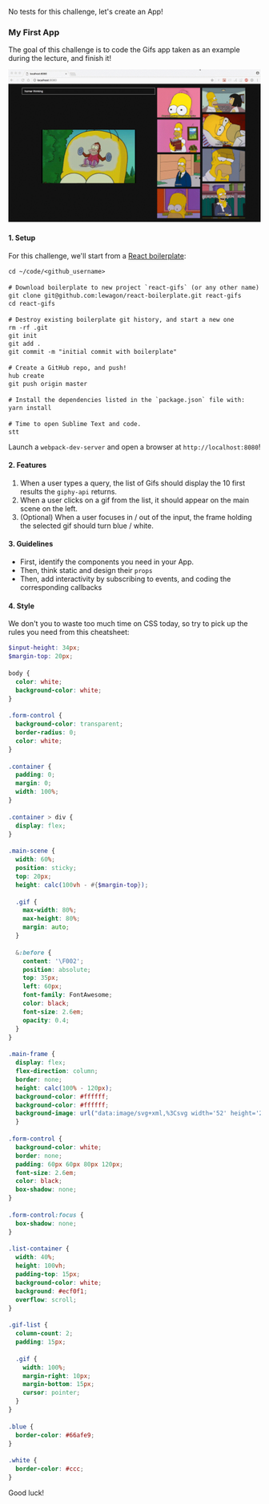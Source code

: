 No tests for this challenge, let's create an App!

### My First App

The goal of this challenge is to code the Gifs app taken as an example during the lecture, and finish it!

![Homer thinking](https://raw.githubusercontent.com/lewagon/react-redux-images/master/react/homer_thinking.gif)

#### 1. Setup

For this challenge, we'll start from a [React boilerplate](https://github.com/lewagon/react-boilerplate):

```
cd ~/code/<github_username>

# Download boilerplate to new project `react-gifs` (or any other name)
git clone git@github.com:lewagon/react-boilerplate.git react-gifs
cd react-gifs

# Destroy existing boilerplate git history, and start a new one
rm -rf .git
git init
git add .
git commit -m "initial commit with boilerplate"

# Create a GitHub repo, and push!
hub create
git push origin master

# Install the dependencies listed in the `package.json` file with:
yarn install

# Time to open Sublime Text and code.
stt
```

Launch a `webpack-dev-server` and open a browser at `http://localhost:8080`!

#### 2. Features

1. When a user types a query, the list of Gifs should display the 10 first results the `giphy-api` returns.
1. When a user clicks on a gif from the list, it should appear on the main scene on the left.
1. (Optional) When a user focuses in / out of the input, the frame holding the selected gif should turn blue / white.

#### 3. Guidelines

- First, identify the components you need in your App.
- Then, think static and design their `props`
- Then, add interactivity by subscribing to events, and coding the corresponding callbacks

#### 4. Style

We don't you to waste too much time on CSS today, so try to pick up the rules you need from this cheatsheet:

```scss
$input-height: 34px;
$margin-top: 20px;

body {
  color: white;
  background-color: white;
}

.form-control {
  background-color: transparent;
  border-radius: 0;
  color: white;
}

.container {
  padding: 0;
  margin: 0;
  width: 100%;
}

.container > div {
  display: flex;
}

.main-scene {
  width: 60%;
  position: sticky;
  top: 20px;
  height: calc(100vh - #{$margin-top});

  .gif {
    max-width: 80%;
    max-height: 80%;
    margin: auto;
  }

  &:before {
    content: '\F002';
    position: absolute;
    top: 35px;
    left: 60px;
    font-family: FontAwesome;
    color: black;
    font-size: 2.6em;
    opacity: 0.4;
  }
}

.main-frame {
  display: flex;
  flex-direction: column;
  border: none;
  height: calc(100% - 120px);
  background-color: #ffffff;
  background-color: #ffffff;
  background-image: url("data:image/svg+xml,%3Csvg width='52' height='26' viewBox='0 0 52 26' xmlns='http://www.w3.org/2000/svg'%3E%3Cg fill='none' fill-rule='evenodd'%3E%3Cg fill='%239C92AC' fill-opacity='0.22'%3E%3Cpath d='M10 10c0-2.21-1.79-4-4-4-3.314 0-6-2.686-6-6h2c0 2.21 1.79 4 4 4 3.314 0 6 2.686 6 6 0 2.21 1.79 4 4 4 3.314 0 6 2.686 6 6 0 2.21 1.79 4 4 4v2c-3.314 0-6-2.686-6-6 0-2.21-1.79-4-4-4-3.314 0-6-2.686-6-6zm25.464-1.95l8.486 8.486-1.414 1.414-8.486-8.486 1.414-1.414z' /%3E%3C/g%3E%3C/g%3E%3C/svg%3E");
  }

.form-control {
  background-color: white;
  border: none;
  padding: 60px 60px 80px 120px;
  font-size: 2.6em;
  color: black;
  box-shadow: none;
}

.form-control:focus {
  box-shadow: none;
}

.list-container {
  width: 40%;
  height: 100vh;
  padding-top: 15px;
  background-color: white;
  background: #ecf0f1;
  overflow: scroll;
}

.gif-list {
  column-count: 2;
  padding: 15px;

  .gif {
    width: 100%;
    margin-right: 10px;
    margin-bottom: 15px;
    cursor: pointer;
  }
}

.blue {
  border-color: #66afe9;
}

.white {
  border-color: #ccc;
}
```

Good luck!
